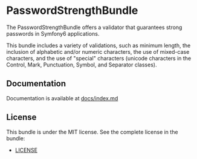 PasswordStrengthBundle
=============================

The PasswordStrengthBundle offers a validator that guarantees strong passwords in Symfony6 applications. 

This bundle includes a variety of validations, such as minimum length, the inclusion of alphabetic and/or numeric characters, the use of mixed-case characters, and the use of "special" characters (unicode characters in the Control, Mark, Punctuation, Symbol, and Separator classes).

## Documentation

Documentation is available at [docs/index.md](https://github.com/SimformSolutionsPvtLtd/PasswordStrengthBundle/blob/master/docs/index.md)


## License

This bundle is under the MIT license. See the complete license in the bundle:

- [LICENSE](https://github.com/SimformSolutionsPvtLtd/PasswordStrengthBundle/blob/master/LICENSE)
